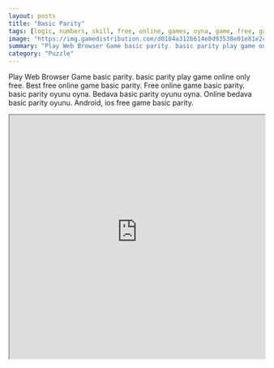 ```yaml
---
layout: posts
title: "Basic Parity"
tags: [logic, numbers, skill, free, online, games, oyna, game, free, games, play, play, games]
image: "https://img.gamedistribution.com/d0104a312b614e0d93538e01e81e2cd6.jpg"
summary: "Play Web Browser Game basic parity. basic parity play game online only free. Best free online game basic parity. Free online game basic parity. basic parity oyunu oyna. Bedava basic parity oyunu oyna. Online bedava basic parity oyunu. Android, ios free game basic parity."
category: "Puzzle"
---
```


Play Web Browser Game basic parity. basic parity play game online only free. Best free online game basic parity. Free online game basic parity. basic parity oyunu oyna. Bedava basic parity oyunu oyna. Online bedava basic parity oyunu. Android, ios free game basic parity.

<iframe width="100%" height="480px;" src="https://html5.gamedistribution.com/d0104a312b614e0d93538e01e81e2cd6/"></iframe>